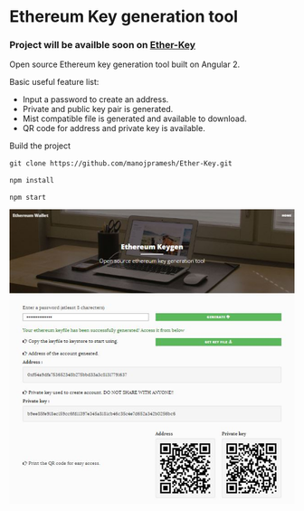 # Ethereum Key generation tool

### Project will be availble soon on [Ether-Key](manojpr.com/Ether-Key/)

Open source Ethereum key generation tool built on Angular 2.

Basic useful feature list:

 * Input a password to create an address.
 * Private and public key pair is generated.
 * Mist compatible file is generated and available to download.
 * QR code for address and private key is available.

Build the project

```
git clone https://github.com/manojpramesh/Ether-Key.git
```

```
npm install
```

```
npm start
```


![Ether-Key](/screenshot.jpg?raw=true "Final output")